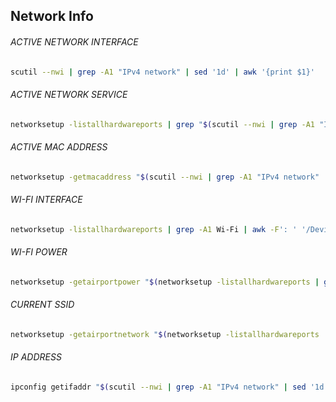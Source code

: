 ## Network Info

###### ACTIVE NETWORK INTERFACE
```bash
scutil --nwi | grep -A1 "IPv4 network" | sed '1d' | awk '{print $1}'
```

###### ACTIVE NETWORK SERVICE
```bash
networksetup -listallhardwareports | grep "$(scutil --nwi | grep -A1 "IPv4 network" | sed '1d' | awk '{print $1}')" -B1 | awk -F': ' '/Hardware Port/{print $NF}'
```

###### ACTIVE MAC ADDRESS
```bash
networksetup -getmacaddress "$(scutil --nwi | grep -A1 "IPv4 network" | sed '1d' | awk '{print $1}')" | awk '{print $3}'
```

###### WI-FI INTERFACE
```bash
networksetup -listallhardwareports | grep -A1 Wi-Fi | awk -F': ' '/Device/{print $NF}'
```

###### WI-FI POWER
```bash
networksetup -getairportpower "$(networksetup -listallhardwareports | grep -A1 Wi-Fi | awk -F': ' '/Device/{print $NF}')" | awk '{print $NF}'
```

###### CURRENT SSID
```bash
networksetup -getairportnetwork "$(networksetup -listallhardwareports | grep -A1 Wi-Fi | awk -F': ' '/Device/{print $2}')" 2> /dev/null | awk -F': ' '{print $NF}'
```

###### IP ADDRESS
```bash
ipconfig getifaddr "$(scutil --nwi | grep -A1 "IPv4 network" | sed '1d' | awk '{print $1}')"
```
